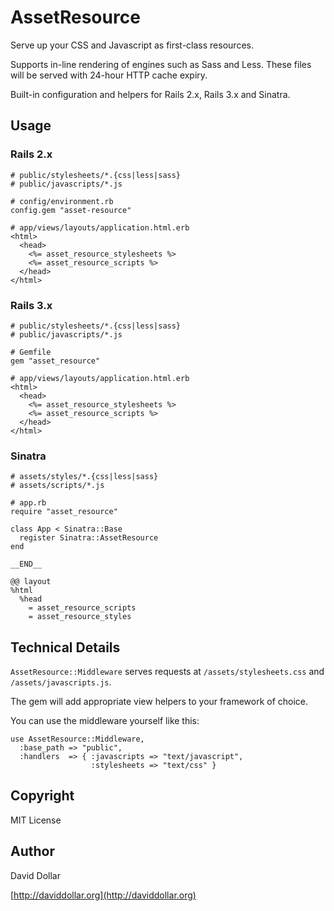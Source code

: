 # AssetResource

Serve up your CSS and Javascript as first-class resources.

Supports in-line rendering of engines such as Sass and Less. These files will
be served with 24-hour HTTP cache expiry.

Built-in configuration and helpers for Rails 2.x, Rails 3.x and Sinatra.

## Usage

### Rails 2.x

    # public/stylesheets/*.{css|less|sass}
    # public/javascripts/*.js

    # config/environment.rb
    config.gem "asset-resource"

    # app/views/layouts/application.html.erb
    <html>
      <head>
        <%= asset_resource_stylesheets %>
        <%= asset_resource_scripts %>
      </head>
    </html>

### Rails 3.x

    # public/stylesheets/*.{css|less|sass}
    # public/javascripts/*.js

    # Gemfile
    gem "asset_resource"

    # app/views/layouts/application.html.erb
    <html>
      <head>
        <%= asset_resource_stylesheets %>
        <%= asset_resource_scripts %>
      </head>
    </html>

### Sinatra

    # assets/styles/*.{css|less|sass}
    # assets/scripts/*.js

    # app.rb
    require "asset_resource"

    class App < Sinatra::Base
      register Sinatra::AssetResource
    end

    __END__

    @@ layout
    %html
      %head
        = asset_resource_scripts
        = asset_resource_styles

## Technical Details

  `AssetResource::Middleware` serves requests at `/assets/stylesheets.css` and
`/assets/javascripts.js`.

The gem will add appropriate view helpers to your framework of choice.

You can use the middleware yourself like this:

    use AssetResource::Middleware,
      :base_path => "public",
      :handlers  => { :javascripts => "text/javascript",
                      :stylesheets => "text/css" }

## Copyright

MIT License

## Author

David Dollar

[http://daviddollar.org](http://daviddollar.org)
